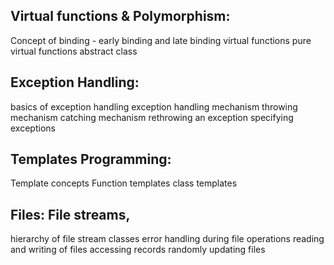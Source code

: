## Virtual functions & Polymorphism:

Concept of binding - early binding and late binding
virtual functions
pure virtual functions
abstract class

## Exception Handling:

basics of exception handling
exception handling mechanism
throwing mechanism
catching mechanism
rethrowing an exception
specifying exceptions

## Templates Programming:

Template concepts
Function templates
class templates

## Files: File streams,

hierarchy of file stream classes
error handling during file operations
reading and writing of files
accessing records randomly
updating files
